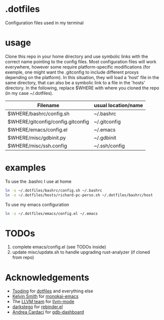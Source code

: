 # .dotfiles
Configuration files used in my terminal

# usage
Clone this repo in your home directory and use symbolic links with the correct name pointing to the config files.
Most configuration files will work everywhere, however some require platform-specific modifications (for exemple, one might want the .gitconfig to include different proxys depending on the platform).
In this situation, they will load a 'host' file in the same directory, that can also be a symbolic link to a file in the 'hosts' directory.
In the following, replace $WHERE with where you cloned the repo (in my case ~/.dotfiles).

| Filename                          | usual location/name |
| --------------------------------- | ------------------- |
| $WHERE/bashrc/config.sh           | ~/.bashrc           |
| $WHERE/gitconfig/config.gitconfig | ~/.gitconfig        |
| $WHERE/emacs/config.el            | ~/.emacs            |
| $WHERE/misc/gdbinit.py            | ~/.gdbinit          |
| $WHERE/misc/ssh.config            | ~/.ssh/config       |

# examples
To use the .bashrc I use at home
```bash
ln -s ~/.dotfiles/bashrc/config.sh ~/.bashrc
ln -s ~/.dotfiles/hosts/richard-pc-perso.sh ~/.dotfiles/bashrc/host
```

To use my emacs configuration
```bash
ln -s ~/.dotfiles/emacs/config.el ~/.emacs
```

# TODOs
1. complete emacs/config.el (see TODOs inside)
2. update misc/update.sh to handle upgrading rust-analyzer (if cloned from repo)

# Acknowledgements

- [Tsoding](https://github.com/tsoding) for [dotfiles](https://github.com/rexim/dotfiles) and everything else
- [Kelvin Smith](https://github.com/oneKelvinSmith) for [monokai-emacs](https://github.com/oneKelvinSmith/monokai-emacs/blob/master/monokai-theme.el)
- The [LLVM team](https://github.com/orgs/llvm/people) for [llvm-mode](https://github.com/llvm-mirror/llvm/blob/master/utils/emacs/llvm-mode.el)
- [darkstego](https://github.com/darkstego) for [rebinder.el](https://github.com/darkstego/rebinder.el)
- [Andrea Cardaci](https://cardaci.xyz/) for [gdb-dashboard](https://github.com/cyrus-and/gdb-dashboard)
